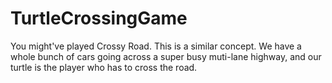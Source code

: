 # TurtleCrossingGame
You might've played Crossy Road. This is a similar concept.
We have a whole bunch of cars going across a super busy muti-lane highway, 
and our turtle is the player who has to cross the road.
